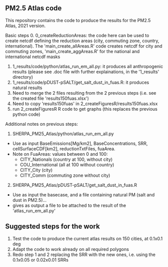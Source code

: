 ## PM2.5 Atlas code

This repository contains the code to produce the results for the PM2.5 Atlas, 2021 version.

Basic steps
0. 0_createReductionAreas: the code here can be used to create netcdf defining the reduction areas (city, commuting zone, country, international). The 'main_create_allAreas.R' code creates netcdf for city and commuting zones, 'main_create_aggAreas.R' for the national and international netcdf masks 
1. 1_results/code/python/atlas_run_em_all.py: it produces all anthropogenic results (please see .doc file with further explainations, in the '1_results' directory)
2. 1_results/code/pDUST-pSALT/get_salt_dust_in_fuas.R: it produces natural results
3. Need to merge the 2 files resulting from the 2 previous steps (i.e. see the created file 'results150fuas.xlsx')
4. Need to copy 'results150fuas' in 2_createFiguresR/results150fuas.xlsx
5. run 2_createFiguresR R code to get graphs (this replaces the previous python code)

Additional notes on previous steps:
1. SHERPA_PM25_Atlas/python/atlas_run_em_all.py
  * Use as input BaseEmissions[Mg/km2], BaseConcentrations, SRR, cellSurfaceCDF[km2], reductionTxtFiles, fuaArea.
  * Note on FuaAreas: values between 0 and 100:
    * CITY_Nationals (country at 100, without city)
    * COU_International (all at 100 without country)
    * CITY_City (city)
    * CITY_Comm (commuting zone without city)

2. SHERPA_PM25_Atlas/pDUST-pSALT/get_salt_dust_in_fuas.R
  * Use as input the basecase, and a file containing natural PM (salt and dust in PM2.5)...
  * gives as output a file to be attached to the result of the 'atlas_run_em_all.py'

## Suggested steps for the work
1. Test the code to produce the current atlas results on 150 cities, at 0.1x0.1 deg
2. Adapt the code to work already on all required polygons 
3. Redo step 1 and 2 replacing the SRR with the new ones, i.e. using the 0.1x0.05 or 0.02x0.01 SRRs


